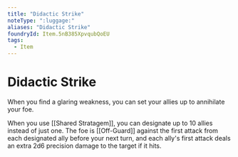 ```yaml
---
title: "Didactic Strike"
noteType: ":luggage:"
aliases: "Didactic Strike"
foundryId: Item.5nB385XpvqubQoEU
tags:
  - Item
---
```


# Didactic Strike

When you find a glaring weakness, you can set your allies up to annihilate your foe.

When you use [[Shared Stratagem]], you can designate up to 10 allies instead of just one. The foe is [[Off-Guard]] against the first attack from each designated ally before your next turn, and each ally's first attack deals an extra 2d6 precision damage to the target if it hits.



